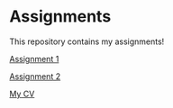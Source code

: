 # Assignments

This repository contains my assignments!

[Assignment 1](Assignment1.md)

[Assignment 2](Bassignment.md)

[My CV](cv.md)
